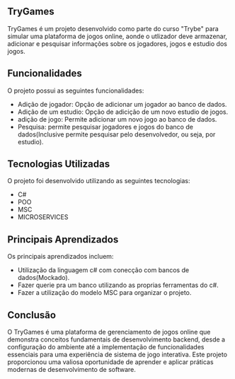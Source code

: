 ## TryGames
TryGames é um projeto desenvolvido como parte do curso "Trybe" para simular uma plataforma de jogos online, aonde o utlizador deve armazenar, adicionar e pesquisar informações sobre os jogadores, jogos e estudio dos jogos.

## Funcionalidades
O projeto possui as seguintes funcionalidades:

- Adição de jogador: Opção de adicionar um jogador ao banco de dados.
- Adição de um estudio: Opção de adicição de um novo estudio de jogos.
- adição de jogo: Permite adicionar um novo jogo ao banco de dados.
- Pesquisa: permite pesquisar jogadores e jogos do banco de dados(Inclusive permite pesquisar pelo desenvolvedor, ou seja, por estudio).

## Tecnologias Utilizadas
O projeto foi desenvolvido utilizando as seguintes tecnologias:
- C#
- POO
- MSC
- MICROSERVICES

## Principais Aprendizados
Os principais aprendizados incluem:
- Utilização da linguagem c# com conecção com bancos de dados(Mockado).
- Fazer querie pra um banco utilizando as proprias ferramentas do c#.
- Fazer a utilização do modelo MSC para organizar o projeto.

## Conclusão
O TryGames é uma plataforma de gerenciamento de jogos online que demonstra conceitos fundamentais de desenvolvimento backend, desde a configuração do ambiente até a implementação de funcionalidades essenciais para uma experiência de sistema de jogo interativa. Este projeto proporcionou uma valiosa oportunidade de aprender e aplicar práticas modernas de desenvolvimento de software.
